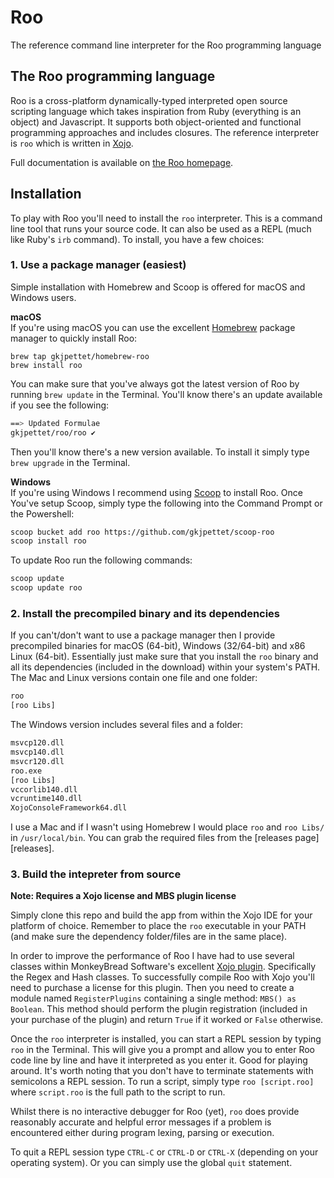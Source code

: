 # Roo
The reference command line interpreter for the Roo programming language

## The Roo programming language
Roo is a cross-platform dynamically-typed interpreted open source scripting language which takes inspiration from Ruby (everything is an object) and Javascript. It supports both object-oriented and functional programming approaches and includes closures. The reference interpreter is `roo` which is written in [Xojo][xojo].

Full documentation is available on [the Roo homepage][homepage].

## Installation
To play with Roo you'll need to install the `roo` interpreter. This is a command line tool that runs your source code. It can also be used as a REPL (much like Ruby's `irb` command). To install, you have a few choices:

### 1. Use a package manager (easiest)
Simple installation with Homebrew and Scoop is offered for macOS and Windows users.

**macOS**  
If you're using macOS you can use the excellent [Homebrew][homebrew] package manager to quickly install Roo:
```
brew tap gkjpettet/homebrew-roo
brew install roo
```

You can make sure that you've always got the latest version of Roo by running `brew update` in the Terminal. You'll know there's an update available if you see the following:

```bash
==> Updated Formulae
gkjpettet/roo/roo ✔
```

Then you'll know there's a new version available. To install it simply type `brew upgrade` in the Terminal. 

**Windows**  
If you're using Windows I recommend using [Scoop][scoop] to install Roo. Once You've setup Scoop, simply type the following into the Command Prompt or the Powershell:

```bash
scoop bucket add roo https://github.com/gkjpettet/scoop-roo
scoop install roo
```

To update Roo run the following commands:

```bash
scoop update
scoop update roo
```

### 2. Install the precompiled binary and its dependencies
If you can't/don't want to use a package manager then I provide precompiled binaries for macOS (64-bit), Windows (32/64-bit) and x86 Linux (64-bit). Essentially just make sure that you install the `roo` binary and all its dependencies (included in the download) within your system's PATH. The Mac and Linux versions contain one file and one folder:

```bash
roo
[roo Libs]
```

The Windows version includes several files and a folder:

```bash
msvcp120.dll
msvcp140.dll
msvcr120.dll
roo.exe
[roo Libs]
vccorlib140.dll
vcruntime140.dll
XojoConsoleFramework64.dll
```

I use a Mac and if I wasn't using Homebrew I would place `roo` and `roo Libs/` in `/usr/local/bin`. You can grab the required files from the [releases page][releases].

### 3. Build the intepreter from source
**Note: Requires a Xojo license and MBS plugin license**

Simply clone this repo and build the app from within the Xojo IDE for your platform of choice. Remember to place the `roo` executable in your PATH (and make sure the dependency folder/files are in the same place).

In order to improve the performance of Roo I have had to use several classes within MonkeyBread Software's excellent [Xojo plugin][mbs plugin]. Specifically the Regex and Hash classes. To successfully compile Roo with Xojo you'll need to purchase a license for this plugin. Then you need to create a module named `RegisterPlugins` containing a single method: `MBS() as Boolean`. This method should perform the plugin registration (included in your purchase of the plugin) and return `True` if it worked or `False` otherwise.

Once the `roo` interpreter is installed, you can start a REPL session by typing `roo` in the Terminal. This will give you a prompt and allow you to enter Roo code line by line and have it interpreted as you enter it. Good for playing around. It's worth noting that you don't have to terminate statements with semicolons a REPL session. To run a script, simply type `roo [script.roo]` where `script.roo` is the full path to the script to run.

Whilst there is no interactive debugger for Roo (yet), `roo` does provide reasonably accurate and helpful error messages if a problem is encountered either during program lexing, parsing or execution.

To quit a REPL session type `CTRL-C` or `CTRL-D` or `CTRL-X` (depending on your operating system). Or you can simply use the global `quit` statement.

[homebrew]: https://brew.sh
[homepage]: https://roolang.org
[mbs plugin]: https://www.monkeybreadsoftware.de/xojo/plugins.shtml
[scoop]: https://scoop.sh
[xojo]: https://xojo.com